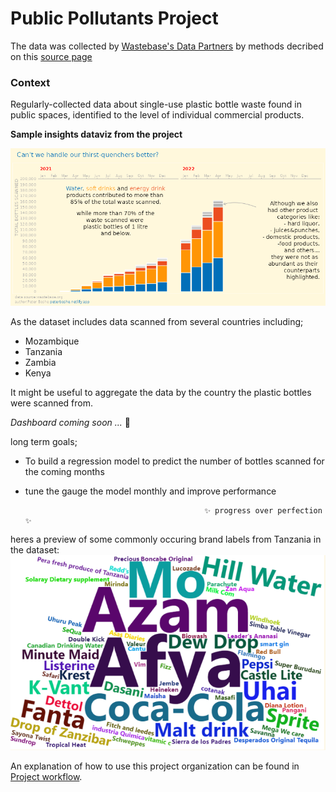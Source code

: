 # Public Pollutants Project 

The data was collected by [Wastebase's Data Partners](https://www.unwaste.io/partners) by methods decribed on this [source page](https://www.kaggle.com/wastebase/plastic-bottle-waste)

### Context
Regularly-collected data about single-use plastic bottle waste found in public spaces, identified to the level of individual commercial products.

**Sample insights dataviz from the project**

![image](https://github.com/PeterTOC/plastic-bottles/blob/master/docs/dataviz.png)

As the dataset includes data scanned from several countries including;
- Mozambique
- Tanzania 
- Zambia
- Kenya

It might be useful to aggregate the data by the country the plastic bottles were scanned from.

*Dashboard coming soon ...* 🤞 

long term goals;

- To build a regression model to predict the number of bottles scanned for the coming months
- tune the gauge the model monthly and improve performance

                                              ✨ progress over perfection ✨



heres a preview of some commonly occuring brand labels from Tanzania in the dataset:
![image](https://github.com/PeterTOC/plastic-bottles/blob/master/docs/pollutants.png)




An explanation of how to use this project organization can be found in [Project workflow](https://dcl-workflow.stanford.edu/project-workflow.html).


